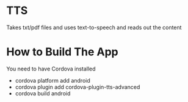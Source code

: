 # TTS

Takes txt/pdf files and uses text-to-speech and reads out the content


# How to Build The App

You need to have Cordova installed
- cordova platform add android
- cordova plugin add cordova-plugin-tts-advanced
- cordova build android
